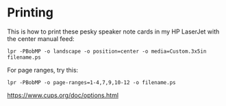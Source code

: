 # Printing

This is how to print these pesky speaker note cards in my HP LaserJet with the center
manual feed:

    lpr -PBobMP -o landscape -o position=center -o media=Custom.3x5in filename.ps

For page ranges, try this:

    lpr -PBobMP -o page-ranges=1-4,7,9,10-12 -o filename.ps


https://www.cups.org/doc/options.html
